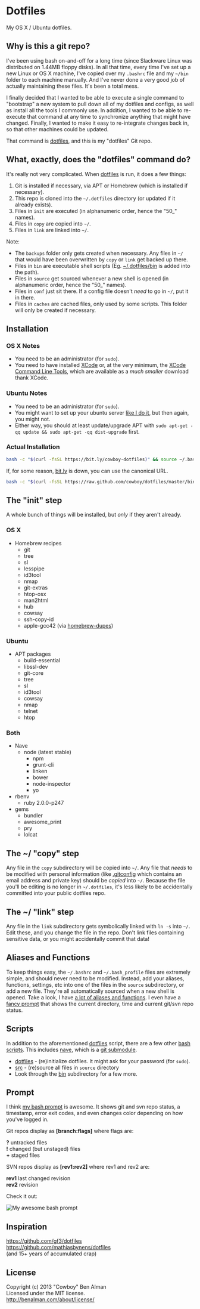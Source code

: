# Dotfiles

My OS X / Ubuntu dotfiles.

## Why is this a git repo?

I've been using bash on-and-off for a long time (since Slackware Linux was distributed on 1.44MB floppy disks). In all that time, every time I've set up a new Linux or OS X machine, I've copied over my `.bashrc` file and my `~/bin` folder to each machine manually. And I've never done a very good job of actually maintaining these files. It's been a total mess.

I finally decided that I wanted to be able to execute a single command to "bootstrap" a new system to pull down all of my dotfiles and configs, as well as install all the tools I commonly use. In addition, I wanted to be able to re-execute that command at any time to synchronize anything that might have changed. Finally, I wanted to make it easy to re-integrate changes back in, so that other machines could be updated.

That command is [dotfiles][dotfiles], and this is my "dotfiles" Git repo.

[dotfiles]: bin/dotfiles
[bin]: https://github.com/cowboy/dotfiles/tree/master/bin

## What, exactly, does the "dotfiles" command do?

It's really not very complicated. When [dotfiles][dotfiles] is run, it does a few things:

1. Git is installed if necessary, via APT or Homebrew (which is installed if necessary).
2. This repo is cloned into the `~/.dotfiles` directory (or updated if it already exists).
2. Files in `init` are executed (in alphanumeric order, hence the "50_" names).
3. Files in `copy` are copied into `~/`.
4. Files in `link` are linked into `~/`.

Note:

* The `backups` folder only gets created when necessary. Any files in `~/` that would have been overwritten by `copy` or `link` get backed up there.
* Files in `bin` are executable shell scripts (Eg. [~/.dotfiles/bin][bin] is added into the path).
* Files in `source` get sourced whenever a new shell is opened (in alphanumeric order, hence the "50_" names).
* Files in `conf` just sit there. If a config file doesn't _need_ to go in `~/`, put it in there.
* Files in `caches` are cached files, only used by some scripts. This folder will only be created if necessary.

## Installation
### OS X Notes

* You need to be an administrator (for `sudo`).
* You need to have installed [XCode](https://developer.apple.com/downloads/index.action?=xcode) or, at the very minimum, the [XCode Command Line Tools](https://developer.apple.com/downloads/index.action?=command%20line%20tools), which are available as a _much smaller_ download thank XCode.

### Ubuntu Notes

* You need to be an administrator (for `sudo`).
* You might want to set up your ubuntu server [like I do it](/cowboy/dotfiles/wiki/ubuntu-setup), but then again, you might not.
* Either way, you should at least update/upgrade APT with `sudo apt-get -qq update && sudo apt-get -qq dist-upgrade` first.

### Actual Installation

```sh
bash -c "$(curl -fsSL https://bit.ly/cowboy-dotfiles)" && source ~/.bashrc
```

If, for some reason, [bit.ly](https://bit.ly/) is down, you can use the canonical URL.

```sh
bash -c "$(curl -fsSL https://raw.github.com/cowboy/dotfiles/master/bin/dotfiles)" && source ~/.bashrc
```

## The "init" step
A whole bunch of things will be installed, but _only_ if they aren't already.

### OS X
* Homebrew recipes
  * git
  * tree
  * sl
  * lesspipe
  * id3tool
  * nmap
  * git-extras
  * htop-osx
  * man2html
  * hub
  * cowsay
  * ssh-copy-id
  * apple-gcc42 (via [homebrew-dupes](https://github.com/Homebrew/homebrew-dupes/blob/master/apple-gcc42.rb))

### Ubuntu
* APT packages
  * build-essential
  * libssl-dev
  * git-core
  * tree
  * sl
  * id3tool
  * cowsay
  * nmap
  * telnet
  * htop

### Both
* Nave
  * node (latest stable)
    * npm
    * grunt-cli
    * linken
    * bower
    * node-inspector
    * yo
* rbenv
  * ruby 2.0.0-p247
* gems
  * bundler
  * awesome_print
  * pry
  * lolcat

## The ~/ "copy" step
Any file in the `copy` subdirectory will be copied into `~/`. Any file that _needs_ to be modified with personal information (like [.gitconfig](copy/.gitconfig) which contains an email address and private key) should be _copied_ into `~/`. Because the file you'll be editing is no longer in `~/.dotfiles`, it's less likely to be accidentally committed into your public dotfiles repo.

## The ~/ "link" step
Any file in the `link` subdirectory gets symbolically linked with `ln -s` into `~/`. Edit these, and you change the file in the repo. Don't link files containing sensitive data, or you might accidentally commit that data!

## Aliases and Functions
To keep things easy, the `~/.bashrc` and `~/.bash_profile` files are extremely simple, and should never need to be modified. Instead, add your aliases, functions, settings, etc into one of the files in the `source` subdirectory, or add a new file. They're all automatically sourced when a new shell is opened. Take a look, I have [a lot of aliases and functions](https://github.com/cowboy/dotfiles/tree/master/source). I even have a [fancy prompt](source/50_prompt.sh) that shows the current directory, time and current git/svn repo status.

## Scripts
In addition to the aforementioned [dotfiles][dotfiles] script, there are a few other [bash scripts][bin]. This includes [nave](https://github.com/isaacs/nave), which is a [git submodule](https://github.com/cowboy/dotfiles/tree/master/vendor).

* [dotfiles][dotfiles] - (re)initialize dotfiles. It might ask for your password (for `sudo`).
* [src](link/.bashrc#L6-15) - (re)source all files in `source` directory
* Look through the [bin][bin] subdirectory for a few more.

## Prompt
I think [my bash prompt](source/50_prompt.sh) is awesome. It shows git and svn repo status, a timestamp, error exit codes, and even changes color depending on how you've logged in.

Git repos display as **[branch:flags]** where flags are:

**?** untracked files  
**!** changed (but unstaged) files  
**+** staged files

SVN repos display as **[rev1:rev2]** where rev1 and rev2 are:

**rev1** last changed revision  
**rev2** revision

Check it out:

![My awesome bash prompt](http://farm8.staticflickr.com/7142/6754488927_563dd73553_b.jpg)

## Inspiration
<https://github.com/gf3/dotfiles>  
<https://github.com/mathiasbynens/dotfiles>  
(and 15+ years of accumulated crap)

## License
Copyright (c) 2013 "Cowboy" Ben Alman  
Licensed under the MIT license.  
<http://benalman.com/about/license/>
